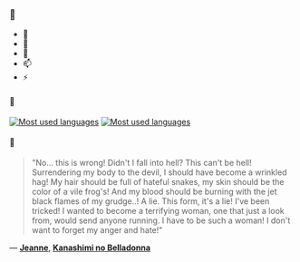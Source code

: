 ### 👋

- 🔭
- 🌱
- 💬
- 📫
- ⚡

#### 🧏

[![Most used languages](https://github-readme-stats-aynah.vercel.app/api/top-langs/?username=aynh&theme=solarized-dark&langs_count=6&layout=compact&hide_title=true)](https://github.com/anuraghazra/github-readme-stats#gh-dark-mode-only)
[![Most used languages](https://github-readme-stats-aynah.vercel.app/api/top-langs/?username=aynh&theme=solarized-light&langs_count=6&layout=compact&hide_title=true)](https://github.com/anuraghazra/github-readme-stats#gh-light-mode-only)

#### 💬

> "No... this is wrong! Didn't I fall into hell? This can't be hell! Surrendering my body to the devil, I should have become a wrinkled hag! My hair should be full of hateful snakes, my skin should be the color of a vile frog's! And my blood should be burning with the jet black flames of my grudge..! A lie. This form, it's a lie! I've been tricked! I wanted to become a terrifying woman, one that just a look from, would send anyone running. I have to be such a woman! I don't want to forget my anger and hate!"

&mdash; [**Jeanne**](https://myanimelist.net/character.php?q=Jeanne&cat=character), [**Kanashimi no Belladonna**](https://myanimelist.net/search/all?q=Kanashimi%20no%20Belladonna&cat=all)
